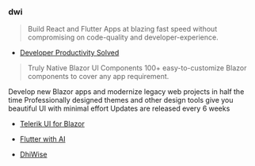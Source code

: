 ### dwi
> Build React and Flutter Apps at blazing fast speed without compromising on code-quality and developer-experience.
- [Developer Productivity Solved](https://www.dhiwise.com/?utm_source=youtube&utm_medium=cpc&utm_campaign=instream_usca_prospecting&gclid=Cj0KCQjw_qexBhCoARIsAFgBletihFJzWBN3ohR9Ijp1KiAHESIZ0hQXkzHqitj5dPvEH5K_zv9fwocaAl1yEALw_wcB)
> Truly Native Blazor UI Components
100+ easy-to-customize Blazor components to cover any app requirement.

Develop new Blazor apps and modernize legacy web projects in half the time
Professionally designed themes and other design tools give you beautiful UI with minimal effort
Updates are released every 6 weeks
- [Telerik UI for Blazor](https://www.telerik.com/campaigns/blazor/free-trial-4?cq_src=google_ads&cq_cmp=20566282446&cq_term=&cq_plac=&cq_net=x&cq_plt=gp&gclsrc=aw.ds&&lid=58700008546187676&ds_a_cid=99231668&ds_a_caid=20566282446&ds_a_agid=&ds_a_fiid=&ds_a_lid=&ds_a_extid=&&ds_e_adid=&ds_e_matchtype=&ds_e_device=c&ds_e_network=x&&ds_url_v=2&ds_dest_url=https://www.telerik.com/campaigns/blazor/free-trial-4%3Fcq_src%3Dgoogle_ads%26cq_cmp%3D20566282446%26cq_term%3D%26cq_plac%3D%26cq_net%3Dx%26cq_plt%3Dgp%26gclsrc%3Daw.ds%26?lid=58700008546187676&ds_a_cid=99231668&ds_a_caid=20566282446&ds_a_agid=&ds_a_fiid=&ds_a_lid=&ds_a_extid=&&ds_e_adid=&ds_e_matchtype=&ds_e_device=c&ds_e_network=x&&ds_url_v=2&ds_dest_url=https://www.telerik.com/campaigns/blazor/free-trial-4?cq_src=google_ads&cq_cmp=20566282446&cq_term=&cq_plac=&cq_net=x&cq_plt=gp&gclsrc=aw.ds&&utm_source=google&utm_medium=cpc&utm_campaign=blazor-trial-pmax-NA&ad_group=&utm_term=&utm_content=&ad_type=&ad_size=&ad_placement=&gclid=Cj0KCQjw_qexBhCoARIsAFgBlesxhyv5kVrc2sYZHgExs0EOdjMBEw0vCCjwvhMP09V2uymR6UV91aQaAqclEALw_wcB)

- [Flutter with AI](https://www.youtube.com/watch?v=H7DB58H4Uww)
- [DhiWise](https://www.dhiwise.com/?utm_source=youtube&utm_medium=cpc&utm_campaign=instream_usca_prospecting&gclid=Cj0KCQjwltKxBhDMARIsAG8KnqXOSx5bvvNGsu-8TrZMhW5KjSGoz1vIa4PHv0yyAz-HRNABQL48REMaAttWEALw_wcB)

